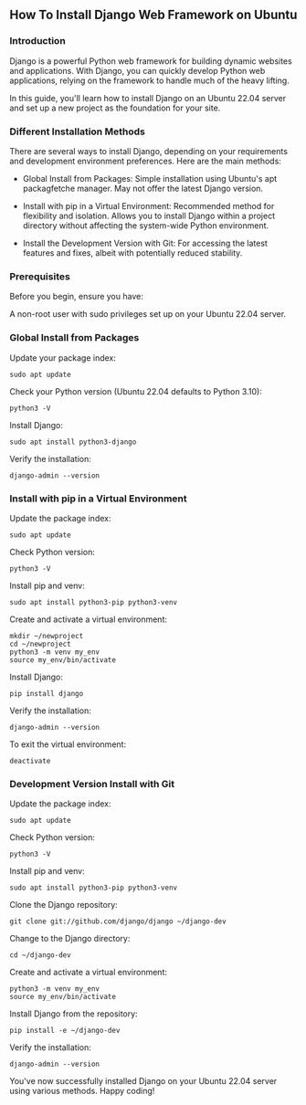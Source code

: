 ## How To Install Django Web Framework on Ubuntu 

### Introduction
Django is a powerful Python web framework for building dynamic websites and applications. With Django, you can quickly develop Python web applications, relying on the framework to handle much of the heavy lifting.

In this guide, you'll learn how to install Django on an Ubuntu 22.04 server and set up a new project as the foundation for your site.

### Different Installation Methods
There are several ways to install Django, depending on your requirements and development environment preferences. Here are the main methods:

- Global Install from Packages: Simple installation using Ubuntu's apt packagfetche manager. May not offer the latest Django version.

- Install with pip in a Virtual Environment: Recommended method for flexibility and isolation. Allows you to install Django within a project directory without affecting the system-wide Python environment.

- Install the Development Version with Git: For accessing the latest features and fixes, albeit with potentially reduced stability.

### Prerequisites
Before you begin, ensure you have:

A non-root user with sudo privileges set up on your Ubuntu 22.04 server.

### Global Install from Packages
Update your package index:

```
sudo apt update
```
Check your Python version (Ubuntu 22.04 defaults to Python 3.10):

```
python3 -V
```
Install Django:

```
sudo apt install python3-django
```
Verify the installation:

```
django-admin --version
```
### Install with pip in a Virtual Environment
Update the package index:
```
sudo apt update
```
Check Python version:

```
python3 -V
```
Install pip and venv:

```
sudo apt install python3-pip python3-venv
```
Create and activate a virtual environment:

```
mkdir ~/newproject
cd ~/newproject
python3 -m venv my_env
source my_env/bin/activate
```
Install Django:

```
pip install django
```
Verify the installation:

```
django-admin --version
```
To exit the virtual environment:

```
deactivate
```
### Development Version Install with Git
Update the package index:

```
sudo apt update
```
Check Python version:

```
python3 -V
```
Install pip and venv:

```
sudo apt install python3-pip python3-venv
```
Clone the Django repository:

```
git clone git://github.com/django/django ~/django-dev
```
Change to the Django directory:
```
cd ~/django-dev
```
Create and activate a virtual environment:

```
python3 -m venv my_env
source my_env/bin/activate
```
Install Django from the repository:

```
pip install -e ~/django-dev
```
Verify the installation:

```
django-admin --version
```
You've now successfully installed Django on your Ubuntu 22.04 server using various methods. Happy coding!